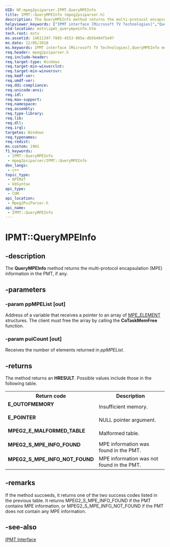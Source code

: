 ```yaml
---
UID: NF:mpeg2psiparser.IPMT.QueryMPEInfo
title: IPMT::QueryMPEInfo (mpeg2psiparser.h)
description: The QueryMPEInfo method returns the multi-protocol encapsulation (MPE) information in the PMT, if any.
helpviewer_keywords: ["IPMT interface [Microsoft TV Technologies]","QueryMPEInfo method","IPMT.QueryMPEInfo","IPMT::QueryMPEInfo","IPMTQueryMPEInfo","QueryMPEInfo","QueryMPEInfo method [Microsoft TV Technologies]","QueryMPEInfo method [Microsoft TV Technologies]","IPMT interface","mpeg2psiparser/IPMT::QueryMPEInfo","mstv.ipmt_querympeinfo"]
old-location: mstv\ipmt_querympeinfo.htm
tech.root: mstv
ms.assetid: 14611397-7885-4553-905e-db56404f5e97
ms.date: 12/05/2018
ms.keywords: IPMT interface [Microsoft TV Technologies],QueryMPEInfo method, IPMT.QueryMPEInfo, IPMT::QueryMPEInfo, IPMTQueryMPEInfo, QueryMPEInfo, QueryMPEInfo method [Microsoft TV Technologies], QueryMPEInfo method [Microsoft TV Technologies],IPMT interface, mpeg2psiparser/IPMT::QueryMPEInfo, mstv.ipmt_querympeinfo
req.header: mpeg2psiparser.h
req.include-header: 
req.target-type: Windows
req.target-min-winverclnt: 
req.target-min-winversvr: 
req.kmdf-ver: 
req.umdf-ver: 
req.ddi-compliance: 
req.unicode-ansi: 
req.idl: 
req.max-support: 
req.namespace: 
req.assembly: 
req.type-library: 
req.lib: 
req.dll: 
req.irql: 
targetos: Windows
req.typenames: 
req.redist: 
ms.custom: 19H1
f1_keywords:
 - IPMT::QueryMPEInfo
 - mpeg2psiparser/IPMT::QueryMPEInfo
dev_langs:
 - c++
topic_type:
 - APIRef
 - kbSyntax
api_type:
 - COM
api_location:
 - Mpeg2PsiParser.h
api_name:
 - IPMT::QueryMPEInfo
---
```


# IPMT::QueryMPEInfo


## -description

The <b>QueryMPEInfo</b> method returns the multi-protocol encapsulation (MPE) information in the PMT, if any.

## -parameters

### -param ppMPEList [out]

Address of a variable that receives a pointer to an array of <a href="/previous-versions/windows/desktop/api/mpeg2structs/ns-mpeg2structs-mpe_element">MPE_ELEMENT</a> structures. The client must free the array by calling the <b>CoTaskMemFree</b> function.

### -param puiCount [out]

Receives the number of elements returned in <i>ppMPEList</i>.

## -returns

The method returns an <b>HRESULT</b>. Possible values include those in the following table.

<table>
<tr>
<th>Return code</th>
<th>Description</th>
</tr>
<tr>
<td width="40%">
<dl>
<dt><b>E_OUTOFMEMORY</b></dt>
</dl>
</td>
<td width="60%">
Insufficient memory.

</td>
</tr>
<tr>
<td width="40%">
<dl>
<dt><b>E_POINTER</b></dt>
</dl>
</td>
<td width="60%">
NULL pointer argument.

</td>
</tr>
<tr>
<td width="40%">
<dl>
<dt><b>MPEG2_E_MALFORMED_TABLE</b></dt>
</dl>
</td>
<td width="60%">
Malformed table.

</td>
</tr>
<tr>
<td width="40%">
<dl>
<dt><b>MPEG2_S_MPE_INFO_FOUND</b></dt>
</dl>
</td>
<td width="60%">
MPE information was found in the PMT.

</td>
</tr>
<tr>
<td width="40%">
<dl>
<dt><b>MPEG2_S_MPE_INFO_NOT_FOUND</b></dt>
</dl>
</td>
<td width="60%">
MPE information was not found in the PMT.

</td>
</tr>
</table>

## -remarks

If the method succeeds, it returns one of the two success codes listed in the previous table. It returns MPEG2_S_MPE_INFO_FOUND if the PMT contains MPE information, or MPEG2_S_MPE_INFO_NOT_FOUND if the PMT does not contain any MPE information.

## -see-also

<a href="/windows/desktop/api/mpeg2psiparser/nn-mpeg2psiparser-ipmt">IPMT Interface</a>

